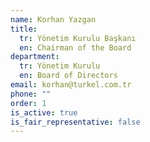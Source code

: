 ```yaml
---
name: Korhan Yazgan
title:
  tr: Yönetim Kurulu Başkanı
  en: Chairman of the Board
department:
  tr: Yönetim Kurulu
  en: Board of Directors
email: korhan@turkel.com.tr
phone: ""
order: 1
is_active: true
is_fair_representative: false
---
```

